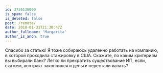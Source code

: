 ```yaml
---
id: 3736136000
is_spam: false
is_deleted: false
post: /remote/
date: 2018-01-31T21:30:47Z
author_fullname: 'Margarita'
author_is_anon: true
---
```


<p>Спасибо за статью! Я тоже собираюсь удаленно работать на компанию, в которой проходила стажировку в США. Скажите, по каким критериям вы выбирали банк? Легко ли прекратить существование ИП, если, скажем, контракт закончился и деньги перестали капать?</p>
